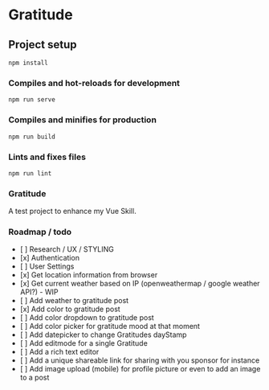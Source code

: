# Gratitude

## Project setup
```
npm install
```

### Compiles and hot-reloads for development
```
npm run serve
```

### Compiles and minifies for production
```
npm run build
```

### Lints and fixes files
```
npm run lint
```

### Gratitude
A test project to enhance my Vue Skill.

### Roadmap / todo
- \[ ] Research / UX / STYLING
- \[x] Authentication
- \[ ] User Settings
- \[x] Get location information from browser
- \[x] Get current weather based on IP (openweathermap / google weather API?) - WIP
- \[ ] Add weather to gratitude post
- \[x] Add color to gratitude post
- \[ ] Add color dropdown to gratitude post
- \[ ] Add color picker for gratitude mood at that moment
- \[ ] Add datepicker to change Gratitudes dayStamp
- \[ ] Add editmode for a single Gratitude
- \[ ] Add a rich text editor
- \[ ] Add a unique shareable link for sharing with you sponsor for instance
- \[ ] Add image upload (mobile) for profile picture or even to add an image to a post

